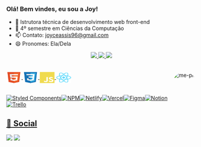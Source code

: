 ### Olá! Bem vindes, eu sou a Joy!

- 🔭 Istrutora técnica de desenvolvimento web front-end
- 🌱 4º semestre em Ciências da Computação
- 📫 Contato: joyceassis96@gmail.com
- 😄 Pronomes: Ela/Dela

<div align="center">
  <a href="https://github.com/JoyAssis">
  <img height="140em" src="https://github-readme-stats.vercel.app/api?username=JoyAssis&show_icons=true&theme=aura&include_all_commits=true&count_private=true"/>
  <img height="140em" src="https://github-readme-stats.vercel.app/api/top-langs/?username=JoyAssis&layout=compact&langs_count=7&theme=aura"/>
   <img height="140em" src="https://github-readme-streak-stats.herokuapp.com/?user=JoyAssis&theme=dark&hide_border=false"/>
</div><br>
<div style="display: inline_block"><br>
  <img align="center" alt="Joy-HTML" height="30" width="40" src="https://raw.githubusercontent.com/devicons/devicon/master/icons/html5/html5-original.svg">
  <img align="center" alt="Joy-CSS" height="30" width="40" src="https://raw.githubusercontent.com/devicons/devicon/master/icons/css3/css3-original.svg">
  <img align="center" alt="Joy-Js" height="30" width="40" src="https://raw.githubusercontent.com/devicons/devicon/master/icons/javascript/javascript-plain.svg">
  <img align="center" alt="Joy-React" height="30" width="40" src="https://raw.githubusercontent.com/devicons/devicon/master/icons/react/react-original.svg">
  <img align="right" alt="me-pic" height="150" style="border-radius:50px;" src="https://i.pinimg.com/564x/fd/d1/8f/fdd18f3ffd8b5409e3b14d191034f147.jpg"> 
</div><br>
  
  
  ![Styled Components](https://img.shields.io/badge/styled--components-DB7093?style=for-the-badge&logo=styled-components&logoColor=white)![NPM](https://img.shields.io/badge/NPM-%23000000.svg?style=for-the-badge&logo=npm&logoColor=white)![Netlify](https://img.shields.io/badge/netlify-%23000000.svg?style=for-the-badge&logo=netlify&logoColor=#00C7B7)![Vercel](https://img.shields.io/badge/vercel-%23000000.svg?style=for-the-badge&logo=vercel&logoColor=white)![Figma](https://img.shields.io/badge/figma-%23F24E1E.svg?style=for-the-badge&logo=figma&logoColor=white)![Notion](https://img.shields.io/badge/Notion-%23000000.svg?style=for-the-badge&logo=notion&logoColor=white)![Trello](https://img.shields.io/badge/Trello-%23026AA7.svg?style=for-the-badge&logo=Trello&logoColor=white)
  
  ## 📮 Social  
  <div>
    <a href="https://www.instagram.com/imjoyassis/" target="_blank"><img src="https://img.shields.io/badge/Instagram-E4405F?style=for-the-badge&logo=instagram&logoColor=white"></a>
    <a href="https://www.linkedin.com/in/joyce-assis-31a100179/" target="_blank"><img src="https://img.shields.io/badge/LinkedIn-0077B5?style=for-the-badge&logo=linkedin&logoColor=white"></a>
  </div>  
  

